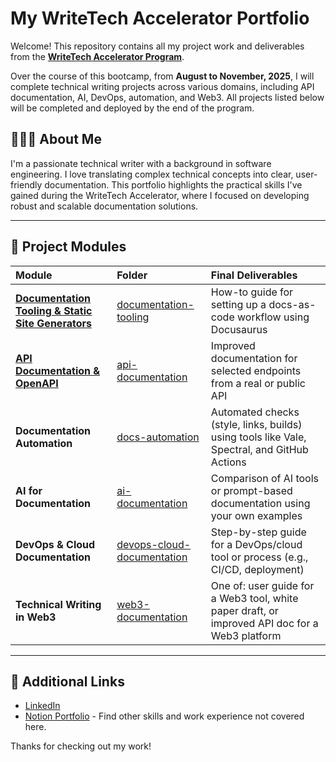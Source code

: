 
# My WriteTech Accelerator Portfolio

Welcome\! This repository contains all my project work and deliverables from the [**WriteTech Accelerator Program**](https://writetechhub.org/accelerator-program/#:~:text=The%20WriteTech%20Accelerator%20Programme%20is%20an%20advanced%2C%20paid,and%20prepare%20for%20the%20job%20market%20with%20confidence).

Over the course of this bootcamp, from **August to November, 2025**, I will complete technical writing projects across various domains, including API documentation, AI, DevOps, automation, and Web3. All projects listed below will be completed and deployed by the end of the program.

## 👩🏽‍💻 About Me

I'm a passionate technical writer with a background in software engineering. I love translating complex technical concepts into clear, user-friendly documentation. This portfolio highlights the practical skills I've gained during the WriteTech Accelerator, where I focused on developing robust and scalable documentation solutions.

-----

## 📁 Project Modules

| Module | Folder | Final Deliverables |
| :--- | :--- | :--- |
| [**Documentation Tooling & Static Site Generators**](https://writetech-accelerator-portfolio-sam.vercel.app/docs/documentation-tooling/intro) | [documentation-tooling](https://github.com/Samuel-Benso/writetech-accelerator-portfolio-samuel/tree/main/docs/documentation-tooling) | How-to guide for setting up a docs-as-code workflow using Docusaurus |
| [**API Documentation & OpenAPI**](https://writetech-accelerator-portfolio-sam.vercel.app/docs/api-documentation/intro) | [api-documentation](https://github.com/Samuel-Benso/writetech-accelerator-portfolio-samuel/tree/main/docs/api-documentation) | Improved documentation for selected endpoints from a real or public API |
| **Documentation Automation** | [docs-automation](#) | Automated checks (style, links, builds) using tools like Vale, Spectral, and GitHub Actions |
| **AI for Documentation** | [ai-documentation](#) | Comparison of AI tools or prompt-based documentation using your own examples |
| **DevOps & Cloud Documentation** | [devops-cloud-documentation](#) | Step-by-step guide for a DevOps/cloud tool or process (e.g., CI/CD, deployment) |
| **Technical Writing in Web3** | [web3-documentation](#) | One of: user guide for a Web3 tool, white paper draft, or improved API doc for a Web3 platform |

-----

## 🔗 Additional Links

  * [LinkedIn](https://www.linkedin.com/in/samuelbenso)
  * [Notion Portfolio](https://www.notion.so/Samuel-Benson-Portfolio-231a5f1c6be08076a43ac5a54ae36a04#231a5f1c6be0815cba76efed82a5ce6c
  ) - Find other skills and work experience not covered here.

Thanks for checking out my work!